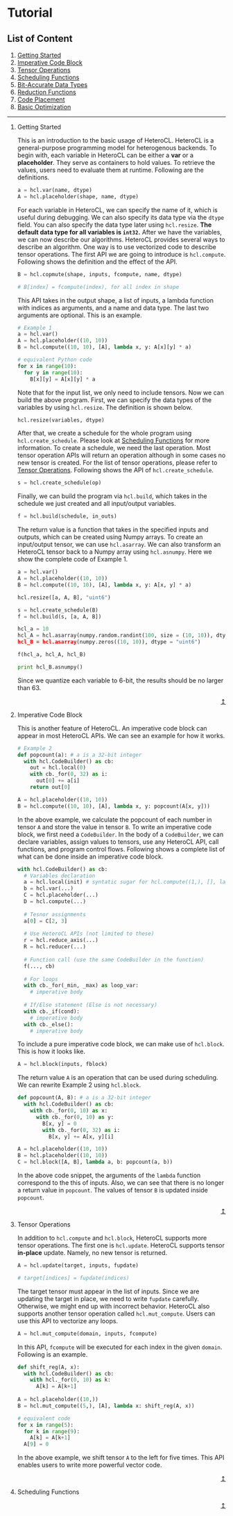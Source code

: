 Tutorial
========

<a name="top">List of Content</a>
-------
1. [Getting Started](#basic)
2. [Imperative Code Block](#imp)
3. [Tensor Operations](#op)
4. [Scheduling Functions](#sch)
5. [Bit-Accurate Data Types](#badt)
6. [Reduction Functions](#red)
7. [Code Placement](#code)
8. [Basic Optimization](#opt)
___

1. <a name="basic">Getting Started</a>

   This is an introduction to the basic usage of HeteroCL. HeteroCL is a general-purpose programming model for heterogenous backends. To begin with, each variable in HeteroCL can be either a **var** or a **placeholder**. They serve as containers to hold values. To retrieve the values, users need to evaluate them at runtime. Following are the definitions.   
      ```python
      a = hcl.var(name, dtype)
      A = hcl.placeholder(shape, name, dtype)
      ```
   For each variable in HeteroCL, we can specify the name of it, which is useful during debugging. We can also specify its data type via the `dtype` field. You can also specify the data type later using `hcl.resize`. **The default data type for all variables is `int32`.** After we have the variables, we can now describe our algorithms. HeteroCL provides several ways to describe an algorithm. One way is to use vectorized code to describe tensor operations. The first API we are going to introduce is `hcl.compute`. Following shows the definition and the effect of the API.
      ```python
      B = hcl.copmute(shape, inputs, fcompute, name, dtype)
      
      # B[index] = fcompute(index), for all index in shape
      ```
   This API takes in the output shape, a list of inputs, a lambda function with indices as arguments, and a name and data type. The last two arguments are optional. This is an example. <a name="ex1"></a>
      ```python
      # Example 1
      a = hcl.var()
      A = hcl.placeholder((10, 10))
      B = hcl.compute((10, 10), [A], lambda x, y: A[x][y] * a)
      
      # equivalent Python code
      for x in range(10):
        for y in range(10):
          B[x][y] = A[x][y] * a
      ```
   Note that for the input list, we only need to include tensors. Now we can build the above program. First, we can specify the data types of the variables by using `hcl.resize`. The definition is shown below.
      ```python
      hcl.resize(variables, dtype)
      ```
   After that, we create a schedule for the whole program using `hcl.create_schedule`. Please look at [Scheduling Functions](#sch) for more information. To create a schedule, we need the last operation. Most tensor operation APIs will return an operation although in some cases no new tensor is created. For the list of tensor operations, please refer to [Tensor Operations](#op). Following shows the API of `hcl.create_schedule`.
      ```python
      s = hcl.create_schedule(op)
      ```
   Finally, we can build the program via `hcl.build`, which takes in the schedule we just created and all input/output variables.
      ```python
      f = hcl.build(schedule, in_outs)
      ```
   The return value is a function that takes in the specified inputs and outputs, which can be created using Numpy arrays. To create an input/output tensor, we can use `hcl.asarray`. We can also transform an HeteroCL tensor back to a Numpy array using `hcl.asnumpy`. Here we show the complete code of Example 1.
      ```python
      a = hcl.var()
      A = hcl.placeholder((10, 10))
      B = hcl.compute((10, 10), [A], lambda x, y: A[x, y] * a)
      
      hcl.resize([a, A, B], "uint6")
      
      s = hcl.create_schedule(B)
      f = hcl.build(s, [a, A, B])
      
      hcl_a = 10
      hcl_A = hcl.asarray(numpy.random.randint(100, size = (10, 10)), dtype = "uint6)
      hcl_B = hcl.asarray(numpy.zeros((10, 10)), dtype = "uint6")
      
      f(hcl_a, hcl_A, hcl_B)
      
      print hcl_B.asnumpy()
      ```
   Since we quantize each variable to 6-bit, the results should be no larger than 63.
   <p align="right"><a href="#top">↥</a></p>

2. <a name="op">Imperative Code Block</a>

   This is another feature of HeteroCL. An imperative code block can appear in most HeteroCL APIs. We can see an example for how it works.
      ```python
      # Example 2
      def popcount(a): # a is a 32-bit integer
        with hcl.CodeBuilder() as cb:
          out = hcl.local(0)
          with cb._for(0, 32) as i:
            out[0] += a[i]
          return out[0]
      
      A = hcl.placeholder((10, 10))
      B = hcl.compute((10, 10), [A], lambda x, y: popcount(A[x, y]))
      ```
   In the above example, we calculate the popcount of each number in tensor `A` and store the value in tensor `B`. To write an imperative code block, we first need a `CodeBuilder`. In the body of a `CodeBuilder`, we can declare variables, assign values to tensors, use any HeteroCL API, call functions, and program control flows. Following shows a complete list of what can be done inside an imperative code block.
      ```python
      with hcl.CodeBuilder() as cb:
        # Variables declaration
        a = hcl.local(init) # syntatic sugar for hcl.compute((1,), [], lambda x: init)
        b = hcl.var(...)
        C = hcl.placeholder(...)
        D = hcl.compute(...)
        
        # Tesnor assignments
        a[0] = C[2, 3]
        
        # Use HeteroCL APIs (not limited to these)
        r = hcl.reduce_axis(...)
        R = hcl.reducer(...)
        
        # Function call (use the same CodeBuilder in the function)
        f(..., cb)
        
        # For loops
        with cb._for(_min, _max) as loop_var:
          # imperative body
          
        # If/Else statement (Else is not necessary)
        with cb._if(cond):
          # imperative body
        with cb._else():
          # imperative body
      ```
   To include a pure imperative code block, we can make use of `hcl.block`. This is how it looks like.
      ```python
      A = hcl.block(inputs, fblock)
      ```
   The return value `A` is an operation that can be used during scheduling. We can rewrite Example 2 using `hcl.block`.
      ```python
      def popcount(A, B): # a is a 32-bit integer
        with hcl.CodeBuilder() as cb:
          with cb._for(0, 10) as x:
            with cb._for(0, 10) as y:
              B[x, y] = 0
              with cb._for(0, 32) as i:
                B[x, y] += A[x, y][i]
      
      A = hcl.placeholder((10, 10))
      B = hcl.placeholder((10, 10))
      C = hcl.block([A, B], lambda a, b: popcount(a, b))
      ```
   In the above code snippet, the arguments of the `lambda` function correspond to the this of inputs. Also, we can see that there is no longer a return value in `popcount`. The values of tensor `B` is updated inside `popcount`.
   <p align="right"><a href="#top">↥</a></p>
   
3. <a name="imp">Tensor Operations</a>

   In addition to `hcl.compute` and `hcl.block`, HeteroCL supports more tensor operations. The first one is `hcl.update`. HeteroCL supports tensor **in-place** update. Namely, no new tensor is returned.
      ```python
      A = hcl.update(target, inputs, fupdate)
      
      # target[indices] = fupdate(indices)
      ```
   The target tensor must appear in the list of inputs. Since we are updating the target in place, we need to write `fupdate` carefully. Otherwise, we might end up with incorrect behavior. HeteroCL also supports another tensor operation called `hcl.mut_compute`. Users can use this API to vectorize any loops.
      ```python
      A = hcl.mut_compute(domain, inputs, fcompute)
      ```
   In this API, `fcompute` will be executed for each index in the given `domain`. Following is an example.
      ```python
      def shift_reg(A, x):
        with hcl.CodeBuilder() as cb:
          with hcl._for(0, 10) as k:
            A[k] = A[k+1]
            
      A = hcl.placeholder((10,))
      B = hcl.mut_compute((5,), [A], lambda x: shift_reg(A, x))
      
      # equivalent code
      for x in range(5):
        for k in range(9):
          A[k] = A[k+1]
        A[9] = 0
      ```
   In the above example, we shift tensor `A` to the left for five times. This API enables users to write more powerful vector code.
   <p align="right"><a href="#top">↥</a></p>

4. <a name="sch">Scheduling Functions</a>

   <p align="right"><a href="#top">↥</a></p>
